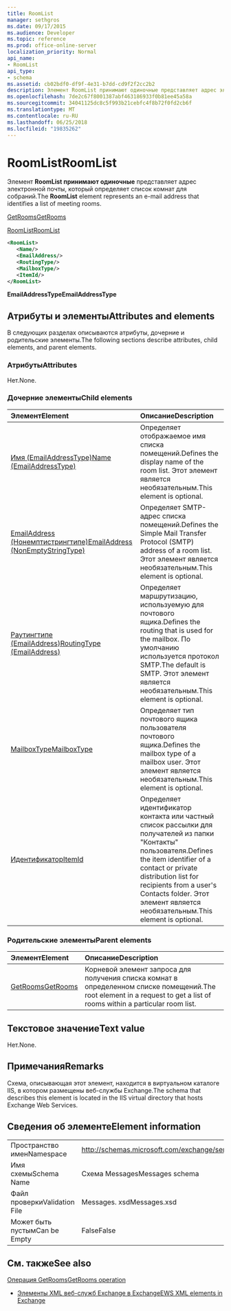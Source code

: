 ```yaml
---
title: RoomList
manager: sethgros
ms.date: 09/17/2015
ms.audience: Developer
ms.topic: reference
ms.prod: office-online-server
localization_priority: Normal
api_name:
- RoomList
api_type:
- schema
ms.assetid: cb02bdf0-df9f-4e31-b7dd-cd9f2f2cc2b2
description: Элемент RoomList принимают одиночные представляет адрес электронной почты, который определяет список комнат для собраний.
ms.openlocfilehash: 7de2c67f8001387abf463186933f0b81ee45a58a
ms.sourcegitcommit: 34041125dc8c5f993b21cebfc4f8b72f0fd2cb6f
ms.translationtype: MT
ms.contentlocale: ru-RU
ms.lasthandoff: 06/25/2018
ms.locfileid: "19835262"
---
```

# <a name="roomlist"></a><span data-ttu-id="bddae-103">RoomList</span><span class="sxs-lookup"><span data-stu-id="bddae-103">RoomList</span></span>

<span data-ttu-id="bddae-104">Элемент **RoomList принимают одиночные** представляет адрес электронной почты, который определяет список комнат для собраний.</span><span class="sxs-lookup"><span data-stu-id="bddae-104">The **RoomList** element represents an e-mail address that identifies a list of meeting rooms.</span></span> 
  
[<span data-ttu-id="bddae-105">GetRooms</span><span class="sxs-lookup"><span data-stu-id="bddae-105">GetRooms</span></span>](getrooms.md)
  
[<span data-ttu-id="bddae-106">RoomList</span><span class="sxs-lookup"><span data-stu-id="bddae-106">RoomList</span></span>](roomlist.md)
  
```XML
<RoomList>
   <Name/>
   <EmailAddress/>
   <RoutingType/>
   <MailboxType/>
   <ItemId/>
</RoomList>
```

 <span data-ttu-id="bddae-107">**EmailAddressType**</span><span class="sxs-lookup"><span data-stu-id="bddae-107">**EmailAddressType**</span></span>
## <a name="attributes-and-elements"></a><span data-ttu-id="bddae-108">Атрибуты и элементы</span><span class="sxs-lookup"><span data-stu-id="bddae-108">Attributes and elements</span></span>

<span data-ttu-id="bddae-109">В следующих разделах описываются атрибуты, дочерние и родительские элементы.</span><span class="sxs-lookup"><span data-stu-id="bddae-109">The following sections describe attributes, child elements, and parent elements.</span></span>
  
### <a name="attributes"></a><span data-ttu-id="bddae-110">Атрибуты</span><span class="sxs-lookup"><span data-stu-id="bddae-110">Attributes</span></span>

<span data-ttu-id="bddae-111">Нет.</span><span class="sxs-lookup"><span data-stu-id="bddae-111">None.</span></span>
  
### <a name="child-elements"></a><span data-ttu-id="bddae-112">Дочерние элементы</span><span class="sxs-lookup"><span data-stu-id="bddae-112">Child elements</span></span>

|<span data-ttu-id="bddae-113">**Элемент**</span><span class="sxs-lookup"><span data-stu-id="bddae-113">**Element**</span></span>|<span data-ttu-id="bddae-114">**Описание**</span><span class="sxs-lookup"><span data-stu-id="bddae-114">**Description**</span></span>|
|:-----|:-----|
|[<span data-ttu-id="bddae-115">Имя (EmailAddressType)</span><span class="sxs-lookup"><span data-stu-id="bddae-115">Name (EmailAddressType)</span></span>](name-emailaddresstype.md) <br/> |<span data-ttu-id="bddae-116">Определяет отображаемое имя списка помещений.</span><span class="sxs-lookup"><span data-stu-id="bddae-116">Defines the display name of the room list.</span></span> <span data-ttu-id="bddae-117">Этот элемент является необязательным.</span><span class="sxs-lookup"><span data-stu-id="bddae-117">This element is optional.</span></span>  <br/> |
|[<span data-ttu-id="bddae-118">EmailAddress (Нонемптистрингтипе)</span><span class="sxs-lookup"><span data-stu-id="bddae-118">EmailAddress (NonEmptyStringType)</span></span>](emailaddress-nonemptystringtype.md) <br/> |<span data-ttu-id="bddae-119">Определяет SMTP-адрес списка помещений.</span><span class="sxs-lookup"><span data-stu-id="bddae-119">Defines the Simple Mail Transfer Protocol (SMTP) address of a room list.</span></span> <span data-ttu-id="bddae-120">Этот элемент является необязательным.</span><span class="sxs-lookup"><span data-stu-id="bddae-120">This element is optional.</span></span>  <br/> |
|[<span data-ttu-id="bddae-121">Раутингтипе (EmailAddress)</span><span class="sxs-lookup"><span data-stu-id="bddae-121">RoutingType (EmailAddress)</span></span>](routingtype-emailaddress.md) <br/> |<span data-ttu-id="bddae-122">Определяет маршрутизацию, используемую для почтового ящика.</span><span class="sxs-lookup"><span data-stu-id="bddae-122">Defines the routing that is used for the mailbox.</span></span> <span data-ttu-id="bddae-123">По умолчанию используется протокол SMTP.</span><span class="sxs-lookup"><span data-stu-id="bddae-123">The default is SMTP.</span></span> <span data-ttu-id="bddae-124">Этот элемент является необязательным.</span><span class="sxs-lookup"><span data-stu-id="bddae-124">This element is optional.</span></span>  <br/> |
|[<span data-ttu-id="bddae-125">MailboxType</span><span class="sxs-lookup"><span data-stu-id="bddae-125">MailboxType</span></span>](mailboxtype.md) <br/> |<span data-ttu-id="bddae-126">Определяет тип почтового ящика пользователя почтового ящика.</span><span class="sxs-lookup"><span data-stu-id="bddae-126">Defines the mailbox type of a mailbox user.</span></span> <span data-ttu-id="bddae-127">Этот элемент является необязательным.</span><span class="sxs-lookup"><span data-stu-id="bddae-127">This element is optional.</span></span>  <br/> |
|[<span data-ttu-id="bddae-128">Идентификатор</span><span class="sxs-lookup"><span data-stu-id="bddae-128">ItemId</span></span>](itemid.md) <br/> |<span data-ttu-id="bddae-129">Определяет идентификатор контакта или частный список рассылки для получателей из папки "Контакты" пользователя.</span><span class="sxs-lookup"><span data-stu-id="bddae-129">Defines the item identifier of a contact or private distribution list for recipients from a user's Contacts folder.</span></span> <span data-ttu-id="bddae-130">Этот элемент является необязательным.</span><span class="sxs-lookup"><span data-stu-id="bddae-130">This element is optional.</span></span>  <br/> |
   
### <a name="parent-elements"></a><span data-ttu-id="bddae-131">Родительские элементы</span><span class="sxs-lookup"><span data-stu-id="bddae-131">Parent elements</span></span>

|<span data-ttu-id="bddae-132">**Элемент**</span><span class="sxs-lookup"><span data-stu-id="bddae-132">**Element**</span></span>|<span data-ttu-id="bddae-133">**Описание**</span><span class="sxs-lookup"><span data-stu-id="bddae-133">**Description**</span></span>|
|:-----|:-----|
|[<span data-ttu-id="bddae-134">GetRooms</span><span class="sxs-lookup"><span data-stu-id="bddae-134">GetRooms</span></span>](getrooms.md) <br/> |<span data-ttu-id="bddae-135">Корневой элемент запроса для получения списка комнат в определенном списке помещений.</span><span class="sxs-lookup"><span data-stu-id="bddae-135">The root element in a request to get a list of rooms within a particular room list.</span></span>  <br/> |
   
## <a name="text-value"></a><span data-ttu-id="bddae-136">Текстовое значение</span><span class="sxs-lookup"><span data-stu-id="bddae-136">Text value</span></span>

<span data-ttu-id="bddae-137">Нет.</span><span class="sxs-lookup"><span data-stu-id="bddae-137">None.</span></span>
  
## <a name="remarks"></a><span data-ttu-id="bddae-138">Примечания</span><span class="sxs-lookup"><span data-stu-id="bddae-138">Remarks</span></span>

<span data-ttu-id="bddae-139">Схема, описывающая этот элемент, находится в виртуальном каталоге IIS, в котором размещены веб-службы Exchange.</span><span class="sxs-lookup"><span data-stu-id="bddae-139">The schema that describes this element is located in the IIS virtual directory that hosts Exchange Web Services.</span></span>
  
## <a name="element-information"></a><span data-ttu-id="bddae-140">Сведения об элементе</span><span class="sxs-lookup"><span data-stu-id="bddae-140">Element information</span></span>

|||
|:-----|:-----|
|<span data-ttu-id="bddae-141">Пространство имен</span><span class="sxs-lookup"><span data-stu-id="bddae-141">Namespace</span></span>  <br/> |http://schemas.microsoft.com/exchange/services/2006/messages  <br/> |
|<span data-ttu-id="bddae-142">Имя схемы</span><span class="sxs-lookup"><span data-stu-id="bddae-142">Schema Name</span></span>  <br/> |<span data-ttu-id="bddae-143">Схема Messages</span><span class="sxs-lookup"><span data-stu-id="bddae-143">Messages schema</span></span>  <br/> |
|<span data-ttu-id="bddae-144">Файл проверки</span><span class="sxs-lookup"><span data-stu-id="bddae-144">Validation File</span></span>  <br/> |<span data-ttu-id="bddae-145">Messages. xsd</span><span class="sxs-lookup"><span data-stu-id="bddae-145">Messages.xsd</span></span>  <br/> |
|<span data-ttu-id="bddae-146">Может быть пустым</span><span class="sxs-lookup"><span data-stu-id="bddae-146">Can be Empty</span></span>  <br/> |<span data-ttu-id="bddae-147">False</span><span class="sxs-lookup"><span data-stu-id="bddae-147">False</span></span>  <br/> |
   
## <a name="see-also"></a><span data-ttu-id="bddae-148">См. также</span><span class="sxs-lookup"><span data-stu-id="bddae-148">See also</span></span>



[<span data-ttu-id="bddae-149">Операция GetRooms</span><span class="sxs-lookup"><span data-stu-id="bddae-149">GetRooms operation</span></span>](getrooms-operation.md)


- [<span data-ttu-id="bddae-150">Элементы XML веб-служб Exchange в Exchange</span><span class="sxs-lookup"><span data-stu-id="bddae-150">EWS XML elements in Exchange</span></span>](ews-xml-elements-in-exchange.md)

